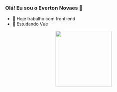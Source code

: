 ### Olá! Eu sou o Everton Novaes 👋

- 🔭 Hoje trabalho com front-end
- 🌱 Estudando Vue

<div align="center"> 
  <a href="https://github.com/everton-nfs">
  <img height="180em" src="https://github-readme-stats.vercel.app/api?username=everton-nfs&count_private=true&show_icons=true&theme=tokyonight&title_color=000include_all_commits=true"/>
</div>
  

